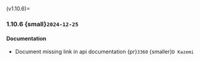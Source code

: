 (v1.10.6)=
### 1.10.6 {small}`2024-12-25`

#### Documentation
* Document missing link in api documentation {pr}`3360` {smaller}`D Kazemi`
